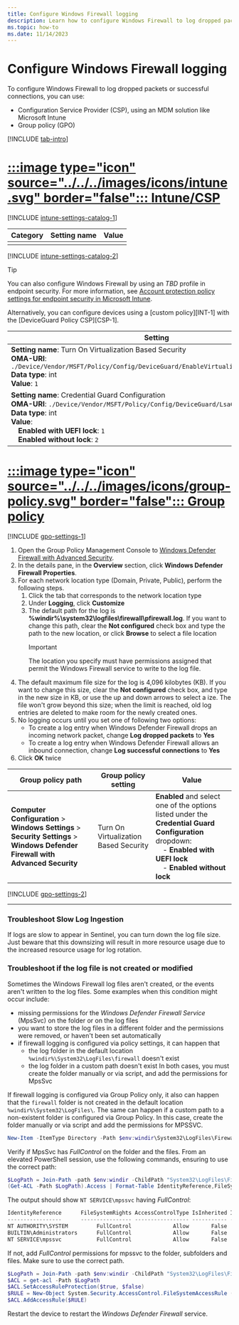 ```yaml
---
title: Configure Windows Firewall logging 
description: Learn how to configure Windows Firewall to log dropped packets or successful connections with CSP and group policy.
ms.topic: how-to
ms.date: 11/14/2023
---
```


# Configure Windows Firewall logging

To configure Windows Firewall to log dropped packets or successful connections, you can use:

- Configuration Service Provider (CSP), using an MDM solution like Microsoft Intune
- Group policy (GPO)

[!INCLUDE [tab-intro](../../../../../includes/configure/tab-intro.md)]

# [:::image type="icon" source="../../../images/icons/intune.svg" border="false"::: **Intune/CSP**](#tab/intune)

[!INCLUDE [intune-settings-catalog-1](../../../../../includes/configure/intune-settings-catalog-1.md)]

| Category | Setting name | Value |
|--|--|--|
| | | |

[!INCLUDE [intune-settings-catalog-2](../../../../../includes/configure/intune-settings-catalog-2.md)]

> [!TIP]
> You can also configure Windows Firewall by using an *TBD* profile in endpoint security. For more information, see [Account protection policy settings for endpoint security in Microsoft Intune](/mem/intune/protect/endpoint-security-account-protection-profile-settings).

Alternatively, you can configure devices using a [custom policy][INT-1] with the [DeviceGuard Policy CSP][CSP-1].

| Setting |
|--------|
| **Setting name**: Turn On Virtualization Based Security<br>**OMA-URI**: `./Device/Vendor/MSFT/Policy/Config/DeviceGuard/EnableVirtualizationBasedSecurity`<br>**Data type**: int<br>**Value**: `1`|
| **Setting name**: Credential Guard Configuration<br>**OMA-URI**: `./Device/Vendor/MSFT/Policy/Config/DeviceGuard/LsaCfgFlags`<br>**Data type**: int<br>**Value**:<br>&emsp;**Enabled with UEFI lock**: `1`<br>&emsp;**Enabled without lock**: `2`|

# [:::image type="icon" source="../../../images/icons/group-policy.svg" border="false"::: **Group policy**](#tab/gpo)

[!INCLUDE [gpo-settings-1](../../../../../includes/configure/gpo-settings-1.md)]

1. Open the Group Policy Management Console to [Windows Defender Firewall with Advanced Security](open-the-group-policy-management-console-to-windows-firewall-with-advanced-security.md).
1. In the details pane, in the **Overview** section, click **Windows Defender Firewall Properties**.
1. For each network location type (Domain, Private, Public), perform the following steps.
    1. Click the tab that corresponds to the network location type
    1. Under **Logging**, click **Customize**
    1. The default path for the log is **%windir%\system32\logfiles\firewall\pfirewall.log**. If you want to change this path, clear the **Not configured** check box and type the path to the new location, or click **Browse** to select a file location
        > [!IMPORTANT]
        > The location you specify must have permissions assigned that permit the Windows Firewall service to write to the log file.
1. The default maximum file size for the log is 4,096 kilobytes (KB). If you want to change this size, clear the **Not configured** check box, and type in the new size in KB, or use the up and down arrows to select a ize. The file won't grow beyond this size; when the limit is reached, old log entries are deleted to make room for the newly created ones.
1. No logging occurs until you set one of following two options:
    - To create a log entry when Windows Defender Firewall drops an incoming network packet, change **Log dropped packets** to **Yes**
    - To create a log entry when Windows Defender Firewall allows an inbound connection, change **Log successful connections** to **Yes**
1. Click **OK** twice


| Group policy path | Group policy setting | Value |
| - | - | - |
| **Computer Configuration** > **Windows Settings** > **Security Settings** > **Windows Defender Firewall with Advanced Security** |Turn On Virtualization Based Security | **Enabled** and select one of the options listed under the **Credential Guard Configuration** dropdown:<br>&emsp;- **Enabled with UEFI lock**<br>&emsp;- **Enabled without lock**|

[!INCLUDE [gpo-settings-2](../../../../../includes/configure/gpo-settings-2.md)]

---

### Troubleshoot Slow Log Ingestion

If logs are slow to appear in Sentinel, you can turn down the log file size. Just beware that this downsizing will result in more resource usage due to the increased resource usage for log rotation.

### Troubleshoot if the log file is not created or modified

Sometimes the Windows Firewall log files aren't created, or the events aren't written to the log files. Some examples when this condition might occur include:

- missing permissions for the *Windows Defender Firewall Service* (MpsSvc) on the folder or on the log files
- you want to store the log files in a different folder and the permissions were removed, or haven't been set automatically
- if firewall logging is configured via policy settings, it can happen that
  - the log folder in the default location `%windir%\System32\LogFiles\firewall` doesn't exist
  - the log folder in a custom path doesn't exist
  In both cases, you must create the folder manually or via script, and add the permissions for MpsSvc

If firewall logging is configured via Group Policy only, it also can happen that the `firewall` folder is not created in the default location `%windir%\System32\LogFiles\`. The same can happen if a custom path to a non-existent folder is configured via Group Policy. In this case, create the folder manually or via script and add the permissions for MPSSVC.  

```PowerShell
New-Item -ItemType Directory -Path $env:windir\System32\LogFiles\Firewall
```

Verify if MpsSvc has *FullControl* on the folder and the files.
From an elevated PowerShell session, use the following commands, ensuring to use the correct path:

```PowerShell
$LogPath = Join-Path -path $env:windir -ChildPath "System32\LogFiles\Firewall"
(Get-ACL -Path $LogPath).Access | Format-Table IdentityReference,FileSystemRights,AccessControlType,IsInherited,InheritanceFlags -AutoSize
```

The output should show `NT SERVICE\mpssvc` having *FullControl*:

```PowerShell
IdentityReference      FileSystemRights AccessControlType IsInherited InheritanceFlags
-----------------      ---------------- ----------------- ----------- ----------------
NT AUTHORITY\SYSTEM         FullControl             Allow       False    ObjectInherit
BUILTIN\Administrators      FullControl             Allow       False    ObjectInherit
NT SERVICE\mpssvc           FullControl             Allow       False    ObjectInherit
```

If not, add *FullControl* permissions for mpssvc to the folder, subfolders and files. Make sure to use the correct path.

```PowerShell
$LogPath = Join-Path -path $env:windir -ChildPath "System32\LogFiles\Firewall"
$ACL = get-acl -Path $LogPath
$ACL.SetAccessRuleProtection($true, $false)
$RULE = New-Object System.Security.AccessControl.FileSystemAccessRule ("NT SERVICE\mpssvc","FullControl","ContainerInherit,ObjectInherit","None","Allow")
$ACL.AddAccessRule($RULE)
```

Restart the device to restart the *Windows Defender Firewall* service.
